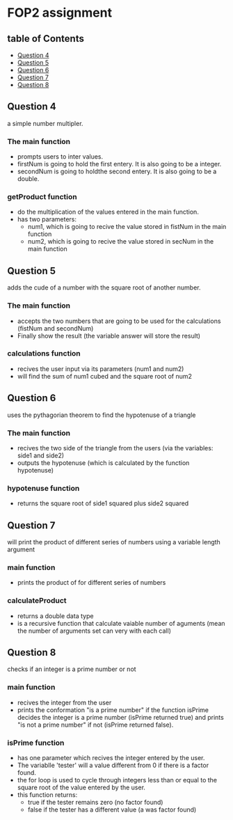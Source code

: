 # FOP2 assignment
## table of Contents
- [Question 4](#Question4)
- [Question 5](#Question5)
- [Question 6](#Question6)
- [Question 7](#Question7)
- [Question 8](#Question8)
## Question 4 <a name="Question4"></a>
a simple number multipler.
### The main function
- prompts users to inter values.
- firstNum is going to hold the first entery. It is also going to be a integer.
- secondNum is going to holdthe second entery. It is also going to be a double.
### getProduct function
- do the multiplication of the values entered in the main function.
- has two parameters:
  - num1, which is going to recive the value stored in fistNum in the main function
  - num2, which is going to recive the value stored in secNum in the main function
## Question 5 <a name="Question5"></a>
adds the cude of a number with the square root of another number.
### The main function
- accepts the two numbers that are going to be used for the calculations (fistNum and secondNum)
- Finally show the result (the variable answer will store the result)
### calculations function
- recives the user input via its parameters (num1 and num2)
- will find the sum of num1 cubed and the square root of num2
## Question 6 <a name="Question6"></a>
uses the pythagorian theorem to find the hypotenuse of a triangle
### The main function
- recives the two side of the triangle from the users (via the variables: side1 and side2)
- outputs the hypotenuse (which is calculated by the function hypotenuse)
### hypotenuse function
- returns the square root of side1 squared plus side2 squared
## Question 7 <a name="Question7"></a>
will print the product of different series of numbers using a variable length argument
### main function
- prints the product of for different series of numbers
### calculateProduct
- returns a double data type
- is a recursive function that calculate vaiable number of aguments (mean the number of arguments set can very with each call)
## Question 8 <a name="Question8"></a>
checks if an integer is a prime number or not
### main function
- recives the integer from the user 
- prints the conformation "is a prime number" if the function isPrime decides the integer is a prime number (isPrime returned true) and prints "is not a prime number" if not (isPrime returned false). 
### isPrime function
- has one parameter which recives the integer entered by the user.
- The variablle 'tester' will a value different from 0 if there is a factor found.
- the for loop is used to cycle through integers less than or equal to the square root of the value entered by the user.
- this function returns:
  - true if the tester remains zero (no factor found)
  - false if the tester has a different value (a was factor found)


